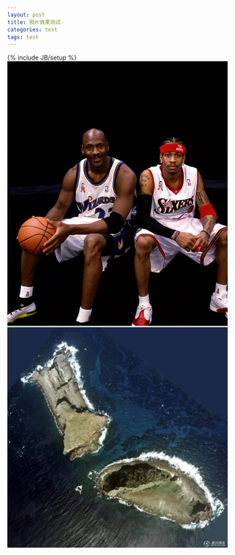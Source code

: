 ```yaml
---
layout: post
title: 照片效果测试
categories: test
tags: test
---
```

{% include JB/setup %}
![Imgur](/assets/images/jordan&iverson.jpg) 
![Imgur](/assets/images/a.jpg) 
